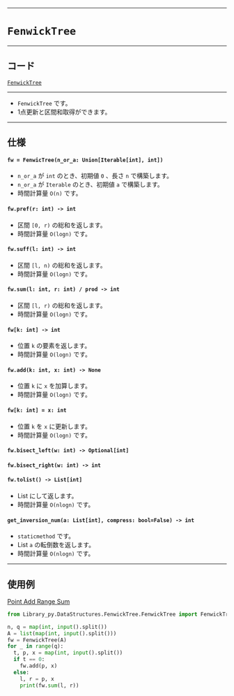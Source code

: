 _____

# `FenwickTree`

_____

## コード

[`FenwickTree`](https://github.com/titan-23/Library_py/blob/main/DataStructures/FenwickTree/FenwickTree.py)
<!-- code=https://github.com/titan-23/Library_py/blob/main/DataStructures\FenwickTree\FenwickTree_.py -->

_____

- `FenwickTree` です。
- 1点更新と区間和取得ができます。

_____

## 仕様

#### `fw = FenwicTree(n_or_a: Union[Iterable[int], int])`

- `n_or_a` が `int` のとき、初期値 `0` 、長さ `n` で構築します。
- `n_or_a` が `Iterable` のとき、初期値 `a` で構築します。
- 時間計算量 `O(n)` です。

#### `fw.pref(r: int) -> int`

- 区間 `[0, r)` の総和を返します。
- 時間計算量 `O(logn)` です。

#### `fw.suff(l: int) -> int`

- 区間 `[l, n)` の総和を返します。
- 時間計算量 `O(logn)` です。

#### `fw.sum(l: int, r: int) / prod -> int`

- 区間 `[l, r)` の総和を返します。
- 時間計算量 `O(logn)` です。

#### `fw[k: int] -> int`

- 位置 `k` の要素を返します。
- 時間計算量 `O(logn)` です。

#### `fw.add(k: int, x: int) -> None`

- 位置 `k` に `x` を加算します。
- 時間計算量 `O(logn)` です。

#### `fw[k: int] = x: int`

- 位置 `k` を `x` に更新します。
- 時間計算量 `O(logn)` です。

#### `fw.bisect_left(w: int) -> Optional[int]`


#### `fw.bisect_right(w: int) -> int`


#### `fw.tolist() -> List[int]`

- List にして返します。
- 時間計算量 `O(nlogn)` です。

#### `get_inversion_num(a: List[int], compress: bool=False) -> int`

- `staticmethod` です。
- List `a` の転倒数を返します。
- 時間計算量 `O(nlogn)` です。

_____

## 使用例

[Point Add Range Sum](https://judge.yosupo.jp/submission/148336)

```python
from Library_py.DataStructures.FenwickTree.FenwickTree import FenwickTree

n, q = map(int, input().split())
A = list(map(int, input().split()))
fw = FenwickTree(A)
for _ in range(q):
  t, p, x = map(int, input().split())
  if t == 0:
    fw.add(p, x)
  else:
    l, r = p, x
    print(fw.sum(l, r))
```
